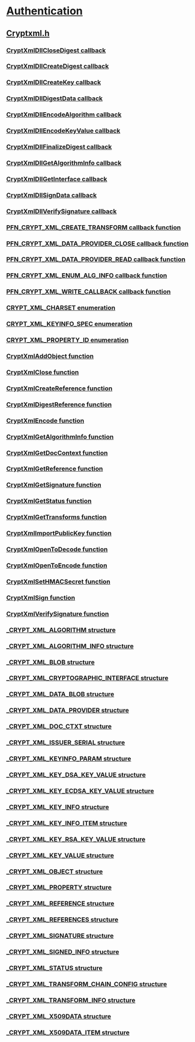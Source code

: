 # [Authentication](../_security/index.md)
## [Cryptxml.h](index.md)
### [CryptXmlDllCloseDigest callback](../cryptxml/nc-cryptxml-cryptxmldllclosedigest.md)
### [CryptXmlDllCreateDigest callback](../cryptxml/nc-cryptxml-cryptxmldllcreatedigest.md)
### [CryptXmlDllCreateKey callback](../cryptxml/nc-cryptxml-cryptxmldllcreatekey.md)
### [CryptXmlDllDigestData callback](../cryptxml/nc-cryptxml-cryptxmldlldigestdata.md)
### [CryptXmlDllEncodeAlgorithm callback](../cryptxml/nc-cryptxml-cryptxmldllencodealgorithm.md)
### [CryptXmlDllEncodeKeyValue callback](../cryptxml/nc-cryptxml-cryptxmldllencodekeyvalue.md)
### [CryptXmlDllFinalizeDigest callback](../cryptxml/nc-cryptxml-cryptxmldllfinalizedigest.md)
### [CryptXmlDllGetAlgorithmInfo callback](../cryptxml/nc-cryptxml-cryptxmldllgetalgorithminfo.md)
### [CryptXmlDllGetInterface callback](../cryptxml/nc-cryptxml-cryptxmldllgetinterface.md)
### [CryptXmlDllSignData callback](../cryptxml/nc-cryptxml-cryptxmldllsigndata.md)
### [CryptXmlDllVerifySignature callback](../cryptxml/nc-cryptxml-cryptxmldllverifysignature.md)
### [PFN_CRYPT_XML_CREATE_TRANSFORM callback function](../cryptxml/nc-cryptxml-pfn_crypt_xml_create_transform.md)
### [PFN_CRYPT_XML_DATA_PROVIDER_CLOSE callback function](../cryptxml/nc-cryptxml-pfn_crypt_xml_data_provider_close.md)
### [PFN_CRYPT_XML_DATA_PROVIDER_READ callback function](../cryptxml/nc-cryptxml-pfn_crypt_xml_data_provider_read.md)
### [PFN_CRYPT_XML_ENUM_ALG_INFO callback function](../cryptxml/nc-cryptxml-pfn_crypt_xml_enum_alg_info.md)
### [PFN_CRYPT_XML_WRITE_CALLBACK callback function](../cryptxml/nc-cryptxml-pfn_crypt_xml_write_callback.md)
### [CRYPT_XML_CHARSET enumeration](../cryptxml/ne-cryptxml-crypt_xml_charset.md)
### [CRYPT_XML_KEYINFO_SPEC enumeration](../cryptxml/ne-cryptxml-crypt_xml_keyinfo_spec.md)
### [CRYPT_XML_PROPERTY_ID enumeration](../cryptxml/ne-cryptxml-crypt_xml_property_id.md)
### [CryptXmlAddObject function](../cryptxml/nf-cryptxml-cryptxmladdobject.md)
### [CryptXmlClose function](../cryptxml/nf-cryptxml-cryptxmlclose.md)
### [CryptXmlCreateReference function](../cryptxml/nf-cryptxml-cryptxmlcreatereference.md)
### [CryptXmlDigestReference function](../cryptxml/nf-cryptxml-cryptxmldigestreference.md)
### [CryptXmlEncode function](../cryptxml/nf-cryptxml-cryptxmlencode.md)
### [CryptXmlGetAlgorithmInfo function](../cryptxml/nf-cryptxml-cryptxmlgetalgorithminfo.md)
### [CryptXmlGetDocContext function](../cryptxml/nf-cryptxml-cryptxmlgetdoccontext.md)
### [CryptXmlGetReference function](../cryptxml/nf-cryptxml-cryptxmlgetreference.md)
### [CryptXmlGetSignature function](../cryptxml/nf-cryptxml-cryptxmlgetsignature.md)
### [CryptXmlGetStatus function](../cryptxml/nf-cryptxml-cryptxmlgetstatus.md)
### [CryptXmlGetTransforms function](../cryptxml/nf-cryptxml-cryptxmlgettransforms.md)
### [CryptXmlImportPublicKey function](../cryptxml/nf-cryptxml-cryptxmlimportpublickey.md)
### [CryptXmlOpenToDecode function](../cryptxml/nf-cryptxml-cryptxmlopentodecode.md)
### [CryptXmlOpenToEncode function](../cryptxml/nf-cryptxml-cryptxmlopentoencode.md)
### [CryptXmlSetHMACSecret function](../cryptxml/nf-cryptxml-cryptxmlsethmacsecret.md)
### [CryptXmlSign function](../cryptxml/nf-cryptxml-cryptxmlsign.md)
### [CryptXmlVerifySignature function](../cryptxml/nf-cryptxml-cryptxmlverifysignature.md)
### [_CRYPT_XML_ALGORITHM structure](../cryptxml/ns-cryptxml-_crypt_xml_algorithm.md)
### [_CRYPT_XML_ALGORITHM_INFO structure](../cryptxml/ns-cryptxml-_crypt_xml_algorithm_info.md)
### [_CRYPT_XML_BLOB structure](../cryptxml/ns-cryptxml-_crypt_xml_blob.md)
### [_CRYPT_XML_CRYPTOGRAPHIC_INTERFACE structure](../cryptxml/ns-cryptxml-_crypt_xml_cryptographic_interface.md)
### [_CRYPT_XML_DATA_BLOB structure](../cryptxml/ns-cryptxml-_crypt_xml_data_blob.md)
### [_CRYPT_XML_DATA_PROVIDER structure](../cryptxml/ns-cryptxml-_crypt_xml_data_provider.md)
### [_CRYPT_XML_DOC_CTXT structure](../cryptxml/ns-cryptxml-_crypt_xml_doc_ctxt.md)
### [_CRYPT_XML_ISSUER_SERIAL structure](../cryptxml/ns-cryptxml-_crypt_xml_issuer_serial.md)
### [_CRYPT_XML_KEYINFO_PARAM structure](../cryptxml/ns-cryptxml-_crypt_xml_keyinfo_param.md)
### [_CRYPT_XML_KEY_DSA_KEY_VALUE structure](../cryptxml/ns-cryptxml-_crypt_xml_key_dsa_key_value.md)
### [_CRYPT_XML_KEY_ECDSA_KEY_VALUE structure](../cryptxml/ns-cryptxml-_crypt_xml_key_ecdsa_key_value.md)
### [_CRYPT_XML_KEY_INFO structure](../cryptxml/ns-cryptxml-_crypt_xml_key_info.md)
### [_CRYPT_XML_KEY_INFO_ITEM structure](../cryptxml/ns-cryptxml-_crypt_xml_key_info_item.md)
### [_CRYPT_XML_KEY_RSA_KEY_VALUE structure](../cryptxml/ns-cryptxml-_crypt_xml_key_rsa_key_value.md)
### [_CRYPT_XML_KEY_VALUE structure](../cryptxml/ns-cryptxml-_crypt_xml_key_value.md)
### [_CRYPT_XML_OBJECT structure](../cryptxml/ns-cryptxml-_crypt_xml_object.md)
### [_CRYPT_XML_PROPERTY structure](../cryptxml/ns-cryptxml-_crypt_xml_property.md)
### [_CRYPT_XML_REFERENCE structure](../cryptxml/ns-cryptxml-_crypt_xml_reference.md)
### [_CRYPT_XML_REFERENCES structure](../cryptxml/ns-cryptxml-_crypt_xml_references.md)
### [_CRYPT_XML_SIGNATURE structure](../cryptxml/ns-cryptxml-_crypt_xml_signature.md)
### [_CRYPT_XML_SIGNED_INFO structure](../cryptxml/ns-cryptxml-_crypt_xml_signed_info.md)
### [_CRYPT_XML_STATUS structure](../cryptxml/ns-cryptxml-_crypt_xml_status.md)
### [_CRYPT_XML_TRANSFORM_CHAIN_CONFIG structure](../cryptxml/ns-cryptxml-_crypt_xml_transform_chain_config.md)
### [_CRYPT_XML_TRANSFORM_INFO structure](../cryptxml/ns-cryptxml-_crypt_xml_transform_info.md)
### [_CRYPT_XML_X509DATA structure](../cryptxml/ns-cryptxml-_crypt_xml_x509data.md)
### [_CRYPT_XML_X509DATA_ITEM structure](../cryptxml/ns-cryptxml-_crypt_xml_x509data_item.md)
